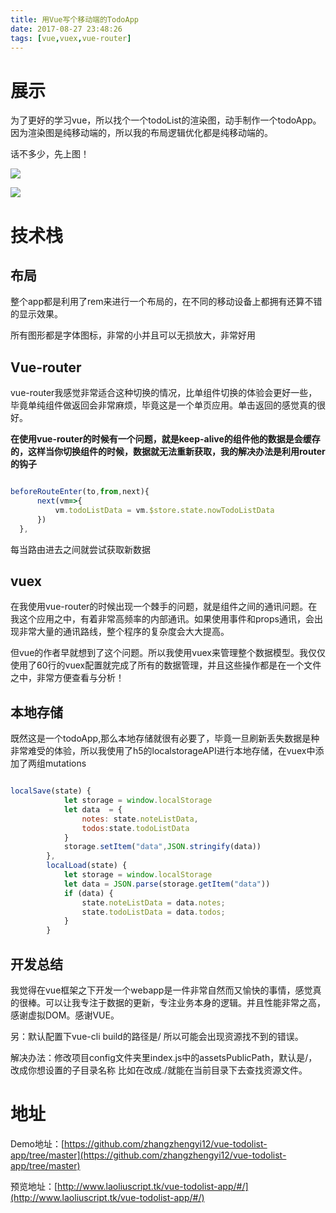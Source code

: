 ```yaml
---
title: 用Vue写个移动端的TodoApp
date: 2017-08-27 23:48:26
tags: [vue,vuex,vue-router]
---
```


# 展示 #

为了更好的学习vue，所以找个一个todoList的渲染图，动手制作一个todoApp。因为渲染图是纯移动端的，所以我的布局逻辑优化都是纯移动端的。

话不多少，先上图！

![](http://ot7z7wqqo.bkt.clouddn.com/TIM%E5%9B%BE%E7%89%8720170827234752.png)

![](http://ot7z7wqqo.bkt.clouddn.com/TIM%E6%88%AA%E5%9B%BE20170827234655.png)


# 技术栈 #

## 布局 ##

整个app都是利用了rem来进行一个布局的，在不同的移动设备上都拥有还算不错的显示效果。

所有图形都是字体图标，非常的小并且可以无损放大，非常好用

## Vue-router ##

vue-router我感觉非常适合这种切换的情况，比单组件切换的体验会更好一些，毕竟单纯组件做返回会非常麻烦，毕竟这是一个单页应用。单击返回的感觉真的很好。

**在使用vue-router的时候有一个问题，就是keep-alive的组件他的数据是会缓存的，这样当你切换组件的时候，数据就无法重新获取，我的解决办法是利用router的钩子**

```js

beforeRouteEnter(to,from,next){
      next(vm=>{
          vm.todoListData = vm.$store.state.nowTodoListData
      })
  },

```

每当路由进去之间就尝试获取新数据


## vuex ##

在我使用vue-router的时候出现一个棘手的问题，就是组件之间的通讯问题。在我这个应用之中，有着非常高频率的内部通讯。如果使用事件和props通讯，会出现非常大量的通讯路线，整个程序的复杂度会大大提高。

但vue的作者早就想到了这个问题。所以我使用vuex来管理整个数据模型。我仅仅使用了60行的vuex配置就完成了所有的数据管理，并且这些操作都是在一个文件之中，非常方便查看与分析！

## 本地存储 ##

既然这是一个todoApp,那么本地存储就很有必要了，毕竟一旦刷新丢失数据是种非常难受的体验，所以我使用了h5的localstorageAPI进行本地存储，在vuex中添加了两组mutations

```js

localSave(state) {
            let storage = window.localStorage
            let data  = {
                notes: state.noteListData,
                todos:state.todoListData
            }
            storage.setItem("data",JSON.stringify(data))
        },
        localLoad(state) {
            let storage = window.localStorage
            let data = JSON.parse(storage.getItem("data"))
            if (data) {
                state.noteListData = data.notes;
                state.todoListData = data.todos;
            }
        }


```



## 开发总结 ##

我觉得在vue框架之下开发一个webapp是一件非常自然而又愉快的事情，感觉真的很棒。可以让我专注于数据的更新，专注业务本身的逻辑。并且性能非常之高，感谢虚拟DOM。感谢VUE。


另：默认配置下vue-cli build的路径是/ 所以可能会出现资源找不到的错误。

解决办法：修改项目config文件夹里index.js中的assetsPublicPath，默认是/，改成你想设置的子目录名称
比如在改成./就能在当前目录下去查找资源文件。

# 地址 #

Demo地址：[https://github.com/zhangzhengyi12/vue-todolist-app/tree/master](https://github.com/zhangzhengyi12/vue-todolist-app/tree/master)


预览地址：[http://www.laoliuscript.tk/vue-todolist-app/#/](http://www.laoliuscript.tk/vue-todolist-app/#/)


